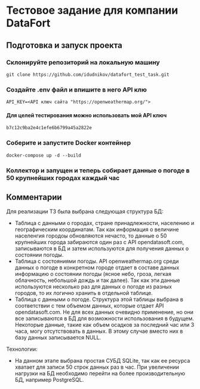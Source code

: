 # Тестовое задание для компании DataFort

## Подготовка и запуск проекта
### Склонируйте репозиторий на локальную машину
    git clone https://github.com/idudnikov/datafort_test_task.git
### Cоздайте .env файл и впишите в него API клю
    API_KEY=<API ключ сайта "https://openweathermap.org/">
#### Для целей тестирования можно использовать мой API ключ
    b7c12c9ba2e4c1efe6b6799a45a2822e
### Соберите и запустите Docker контейнер
    docker-compose up -d --build
### Коллектор и запущен и теперь собирает данные о погоде в 50 крупнейших городах каждый час

## Комментарии
Для реализации ТЗ была выбрана следующая структура БД:
- Таблица с данными о городах, стране принадлежности, населению и географическим координатам.
Так как информация о величине населенгия городоы обновляются нечасто, то данные о 50 крупнейших города забираются один
раз с API opendatasoft.com, записываются в БД и затем используются для получения данных о состоянии погоды.
- Таблица с состояниями погоды.
API openweathermap.org среди данных о погоде в конкретном городе отдает в составе данных информацию о состоянии погоды
(ясное небо, гроза, легкая облачность, небольшой дождь и так далее). Так как эти данные используются несколько раз для
данных о погоде из разных городов, то их логично хранить в отдельной таблице.
- Таблица с данными о погоде.
Структура этой таблицы выбрана в соответствии с тем объемом данных, которые отдает API opendatasoft.com. Не для всех
данных очевидно применение, но они все записываются в БД для возможности использования в будущем. Некоторые данные,
такие как объем осадков за последний час или 3 часа, могу отсутствовать в данных. В этому случае вместо них в базу
данных записывается NULL.

Технологии:
- На данном этапе выбрана простая СУБД SQLite, так как ее ресурса хватает для записи 50 строк данных раз в час. При
увеличении нагрузки на БД необходимо перейти на более производительную БД, например PostgreSQL.
